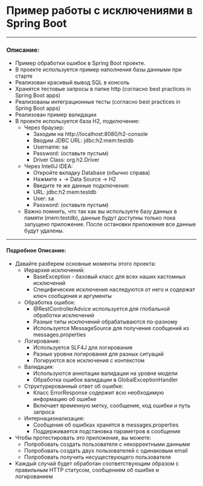 # Пример работы с исключениями в Spring Boot

------------
### Описание:
- Пример обработки ошибок в Spring Boot проекте.
- В проекте используется пример наполнения базы данными при старте
- Реализован красивый вывод SQL в консоль
- Хранятся тестовые запросы в папке http (согласно best practices in Spring Boot apps)
- Реализованы интеграционные тесты (согласно best practices in Spring Boot apps)
- Реализован пример валидации
- В проекте используется база H2, подключение:
  - Через браузер:
    - Заходим на http://localhost:8080/h2-console
    - Вводим JDBC URL: jdbc:h2:mem:testdb
    - Username: sa
    - Password: (оставьте пустым)
    - Driver Class: org.h2.Driver
  - Через IntelliJ IDEA:
    - Откройте вкладку Database (обычно справа)
    - Нажмите + → Data Source → H2
    - Введите те же данные подключения:
    - URL: jdbc:h2:mem:testdb
    - User: sa
    - Password: (оставьте пустым)
  - Важно помнить, что так как вы используете базу данных в памяти
    (mem:testdb), данные будут доступны только пока запущено приложение.
    После остановки приложения все данные будут удалены.

------------
#### Подробное Описание:
- Давайте разберем основные моменты этого проекта:
  - Иерархия исключений:
    - BaseException - базовый класс для всех наших кастомных исключений
    - Специфические исключения наследуются от него и содержат ключ сообщения и аргументы
  - Обработка ошибок:
    - @RestControllerAdvice используется для глобальной обработки исключений
    - Разные типы исключений обрабатываются по-разному
    - Используется MessageSource для получения сообщений из messages.properties
  - Логирование:
    - Используется SLF4J для логирования
    - Разные уровни логирования для разных ситуаций
    - Логируются все исключения с контекстом
  - Валидация:
    - Используются аннотации валидации на уровне модели
    - Обработка ошибок валидации в GlobalExceptionHandler
  - Структурированный ответ об ошибке:
    - Класс ErrorResponse содержит всю необходимую информацию об ошибке
    - Включает временную метку, сообщение, код ошибки и путь запроса
  - Интернационализация:
    - Сообщения об ошибках хранятся в messages.properties
    - Поддерживается подстановка параметров в сообщения
- Чтобы протестировать это приложение, вы можете:
  - Попробовать создать пользователя с некорректными данными
  - Попробовать создать двух пользователей с одинаковым email
  - Попробовать получить несуществующего пользователя
- Каждый случай будет обработан соответствующим образом с правильным HTTP статусом, сообщением об ошибке и логированием